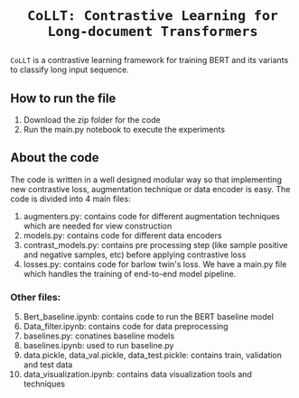 # <p align=center>`CoLLT: Contrastive Learning for Long-document Transformers`</p>
`CoLLT` is a contrastive learning framework for training BERT and its variants to classify long input sequence.

## How to run the file
1. Download the zip folder for the code
2. Run the main.py notebook to execute the experiments

## About the code
The code is written in a well designed modular way so that implementing new contrastive loss, augmentation technique or data encoder is easy. The code is divided into 4 main files: 
1. augmenters.py: contains code for different augmentation techniques which are needed for view construction
2. models.py: contains code for different data encoders
3. contrast\_models.py: contains pre processing step (like sample positive and negative samples, etc) before applying contrastive loss
4. losses.py: contains code for barlow twin's loss. We have a main.py file which handles the training of end-to-end model pipeline.

### Other files:
5. Bert_baseline.ipynb: contains code to run the BERT baseline model
6. Data_filter.ipynb: contains code for data preprocessing
7. baselines.py: conatines baseline models
8. baselines.ipynb: used to run baseline.py
9. data.pickle, data_val.pickle, data_test.pickle: contains train, validation and test data
10. data_visualization.ipynb: contains data visualization tools and techniques
